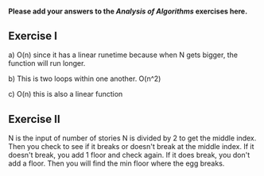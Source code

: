#### Please add your answers to the **_Analysis of Algorithms_** exercises here.

## Exercise I

a) O(n) since it has a linear runetime because when N gets bigger, the function will run longer.

b) This is two loops within one another. O(n^2)

c) O(n) this is also a linear function

## Exercise II

N is the input of number of stories
N is divided by 2 to get the middle index.
Then you check to see if it breaks or doesn't break at the middle index.
If it doesn't break, you add 1 floor and check again.
If it does break, you don't add a floor.
Then you will find the min floor where the egg breaks.
